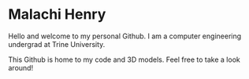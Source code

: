 # Malachi Henry 
Hello and welcome to my personal Github. I am a computer engineering undergrad at Trine University.

This Github is home to my code and 3D models. Feel free to take a look around!
